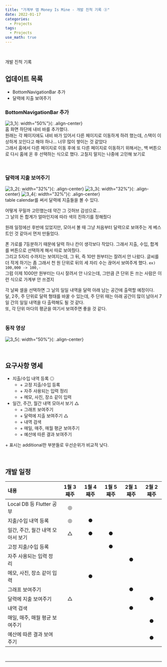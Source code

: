 ```yaml
---
title: "가계부 앱 Money Is Mine - 개발 진척 기록 ③"
date: 2022-01-17
categories:
  - Projects
tags:
  - Projects
use_math: true
---
```

<br>

개발 진척 기록
<br>

## 업데이트 목록

- BottomNavigationBar 추가
- 달력에 지출 보여주기

### BottomNavigationBar 추가

![3_1](/img/Projects/1/3_1.PNG){: width="50%"}{: .align-center}  
홈 화면 하단에 내비 바를 추가했다.  
원래는 각 페이지에도 내비 바가 있어서 다른 페이지로 이동하게 하려 했는데, 스택이 이상하게 꼬인다고 해야 하나... 너무 많이 쌓이는 것 같았다  
그래서 홈에서 다른 페이지로 이동 후에 또 다른 페이지로 이동하기 위해서는, 백 버튼으로 다시 홈에 온 후 선택하는 식으로 했다.
고칠지 말지는 나중에 고민해 보기로

<br>

### 달력에 지출 보여주기
![3_2](/img/Projects/1/3_2.PNG){: width="32%"}{: .align-center} ![3_3](/img/Projects/1/3_3.PNG){: width="32%"}{: .align-center} ![3_4](/img/Projects/1/3_4.PNG){: width="32%"}{: .align-center}  
table calendar를 써서 달력에 지출들을 볼 수 있다.  

어떻게 꾸밀까 고민했는데 약간 그 깃허브 감성으로...  
그 날의 돈 합계가 얼마인지에 따라 색의 진하기를 정해줬다

원래 일정에선 후반에 있었지만, 모아서 볼 때 그냥 처음부터 달력으로 보여주는 게 베스트인 것 같아서 먼저 만들었다.  

폰 가로를 7등분하기 때문에 달력 하나 칸이 생각보다 작았다. 그래서 지출, 수입, 합계를 버튼으로 선택하게 해서 따로 보여줬다.  
그리고 5자리 수까지는 보여지는데, 그 뒤, 즉 10만 원부터는 잘려서 안 나왔다. 글씨를 더 작게 하기는 좀 그래서 천 원 단위로 뒤의 세 자리 수는 끊어서 보여주게 했다. `ex) 100,000 -> 100,-`  
그럼 이제 1000만 원부터는 다시 잘려서 안 나오는데, 그만큼 큰 단위 돈 쓰는 사람은 이런 식으로 가계부 안 쓰겠지  

각 날짜 셀을 선택하면 그 날의 일일 내역을 달력 아래 남는 공간에 출력할 예정이다.  
달, 2주, 주 단위로 달력 형태를 바꿀 수 있는데, 주 단위 때는 아래 공간이 많이 남아서 7일 간의 일일 내역을 다 출력해도 될 것 같다.  
또, 각 단위 마다의 평균을 여기서 보여주면 좋을 것 같다.  
<br>

### 동작 영상

![3_5](/img/Projects/1/3_5.gif){: width="50%"}{: .align-center}  

<br>

## 요구사항 명세

- 지출/수입 내역 등록 ◎
  - \+ 고정 지출/수입 등록
  - \+ 자주 사용되는 입력 정리
  - \+ 메모, 사진, 장소 같이 입력
- 일간, 주간, 월간 내역 모아서 보기 △
  - \+ 그래프 보여주기
  - \+ 달력에 지출 보여주기 △
  - \+ 내역 검색
  - \+ 매일, 매주, 매월 평균 보여주기
  - \+ 예산에 따른 결과 보여주기

\+ 표시는 additional한 부분들로 우선순위가 비교적 낮다.

<br>

## 개발 일정

| 내용                            | 1월 3째주 | 1월 4째주 | 1월 5째주 | 2월 1째주 | 2월 2째주 |
| :--                             | :--:     | :--:      | :--:     | :--:      | :--:     |
| Local DB 등 Flutter 공부         | ◎       |           |          |           |          |
| 지출/수입 내역 등록               | ◎       | ●         |          |           |          |
| 일간, 주간, 월간 내역 모아서 보기  | △       | ●         | ●        |           |          |
| 고정 지출/수입 등록               |          |           | ●        |           |          |
| 자주 사용되는 입력 정리           |          |           |          | ●         |          |
| 메모, 사진, 장소 같이 입력        |          | ●         |          |           |           |
| 그래프 보여주기                   |          |           |          | ●         |          |
| 달력에 지출 보여주기              | △       |           |          |           | ●        |
| 내역 검색                        |          |           |          | ●         |          |
| 매일, 매주, 매월 평균 보여주기    |          |           |          |           | ●         |
| 예산에 따른 결과 보여주기         |          |           |          |           | ●         |

<br>

---

<br>
